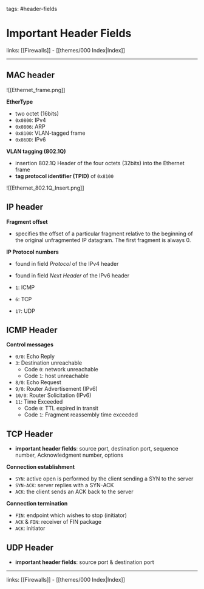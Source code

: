 tags: #header-fields

# Important Header Fields

links: [[Firewalls]] - [[themes/000 Index|Index]]

---

## MAC header

![[Ethernet_frame.png]]

**EtherType**
- two octet (16bits)
- `0x0800`: IPv4
- `0x0806`: ARP
- `0x8100`: VLAN-tagged frame
- `0x86DD`: IPv6

**VLAN tagging (802.1Q)**
- insertion 802.1Q Header of the four octets (32bits) into the Ethernet frame
- **tag protocol identifier (TPID)** of `0x8100`

![[Ethernet_802.1Q_Insert.png]]
## IP header

**Fragment offset**
- specifies the offset of a particular fragment relative to the beginning of the original unfragmented IP datagram. The first fragment is always 0.

**IP Protocol numbers**
- found in field *Protocol* of the IPv4 header
- found in field *Next Header* of the IPv6 header

- `1`: ICMP
- `6`: TCP
- `17`: UDP

## ICMP Header

**Control messages**
- `0/0`: Echo Reply
- `3`: Destination unreachable
	- Code `0`: network unreachable
	- Code `1`: host unreachable
- `8/0`: Echo Request
- `9/0`: Router Advertisement (IPv6)
- `10/0`: Router Solicitation (IPv6)
- `11`: Time Exceeded
	- Code `0`: TTL expired in transit
	- Code `1`: Fragment reassembly time exceeded

## TCP Header

- **important header fields**: source port, destination port, sequence number, Acknowledgment number, options

**Connection establishment**
- `SYN`: active open is performed by the client sending a SYN to the server
- `SYN-ACK`: server replies with a SYN-ACK
- `ACK`: the client sends an ACK back to the server

**Connection termination**
- `FIN`: endpoint which wishes to stop (initiator)
- `ACK` & `FIN`: receiver of FIN package
- `ACK`: initiator

## UDP Header

- **important header fields**: source port & destination port

---
links: [[Firewalls]] - [[themes/000 Index|Index]]